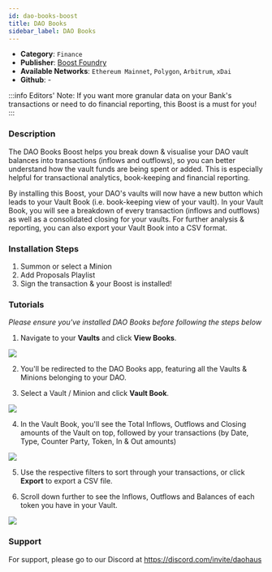 ```yaml
---
id: dao-books-boost
title: DAO Books
sidebar_label: DAO Books
---
```


* **Category**: `Finance`
* **Publisher**: [Boost Foundry](https://app.daohaus.club/dao/0x64/0xbceaa243b78912e55cbf1a3a5ff74d5713ea435)
* **Available Networks**: `Ethereum Mainnet`,  `Polygon`, `Arbitrum`, `xDai`
* **Github**: -

:::info
Editors' Note: If you want more granular data on your Bank's transactions or need to do financial reporting, this Boost is a must for you! 
:::

### Description 

The DAO Books Boost helps you break down & visualise your DAO vault balances into transactions (inflows and outflows), so you can better understand how the vault funds are being spent or added. This is especially helpful for transactional analytics, book-keeping and financial reporting. 
      
By installing this Boost, your DAO's vaults will now have a new button which leads to your Vault Book (i.e. book-keeping view of your vault). In your Vault Book, you will see a breakdown of every transaction (inflows and outflows) as well as a consolidated closing for your vaults. For further analysis & reporting, you can also export your Vault Book into a CSV format.

### Installation Steps 

1. Summon or select a Minion
2. Add Proposals Playlist
3. Sign the transaction & your Boost is installed! 

### Tutorials 

*Please ensure you've installed DAO Books before following the steps below*

1. Navigate to your **Vaults** and click **View Books**. 

![](https://i.imgur.com/mPY1MQ6.png)

2. You'll be redirected to the DAO Books app, featuring all the Vaults & Minions belonging to your DAO. 

3. Select a Vault / Minion and click **Vault Book**. 

![](https://i.imgur.com/gtfk4Du.png)

4. In the Vault Book, you'll see the Total Inflows, Outflows and Closing amounts of the Vault on top, followed by your transactions (by Date, Type, Counter Party, Token, In & Out amounts)

![](https://i.imgur.com/97sjudZ.png)


5. Use the respective filters to sort through your transactions, or click **Export** to export a CSV file. 

6. Scroll down further to see the Inflows, Outflows and Balances of each token you have in your Vault. 

![](https://i.imgur.com/hz4AGvG.png)
### Support 

For support, please go to our Discord at https://discord.com/invite/daohaus
